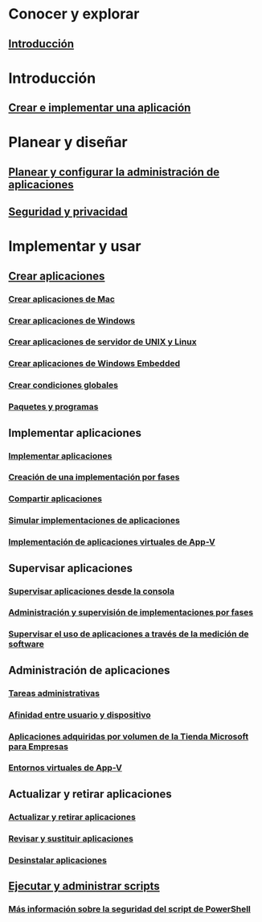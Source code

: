 # Conocer y explorar
## [Introducción](understand/introduction-to-application-management.md)

# Introducción
## [Crear e implementar una aplicación](get-started/create-and-deploy-an-application.md)

# Planear y diseñar
## [Planear y configurar la administración de aplicaciones](plan-design/plan-for-and-configure-application-management.md)
## [Seguridad y privacidad](plan-design/security-and-privacy-for-application-management.md)

# Implementar y usar

## [Crear aplicaciones](deploy-use/create-applications.md)
### [Crear aplicaciones de Mac](get-started/creating-mac-computer-applications.md)
### [Crear aplicaciones de Windows](get-started/creating-windows-applications.md)
### [Crear aplicaciones de servidor de UNIX y Linux](get-started/creating-linux-and-unix-server-applications.md)
### [Crear aplicaciones de Windows Embedded](get-started/creating-windows-embedded-applications.md)
### [Crear condiciones globales](deploy-use/create-global-conditions.md)
### [Paquetes y programas](deploy-use/packages-and-programs.md)

## Implementar aplicaciones
### [Implementar aplicaciones](deploy-use/deploy-applications.md)
### [Creación de una implementación por fases](../osd/deploy-use/create-phased-deployment-for-task-sequence.md?toc=/sccm/apps/toc.json&bc=/sccm/apps/breadcrumb/toc.json)
### [Compartir aplicaciones](deploy-use/share-applications.md)
### [Simular implementaciones de aplicaciones](deploy-use/simulate-application-deployments.md)
### [Implementación de aplicaciones virtuales de App-V](get-started/deploying-app-v-virtual-applications.md)

## Supervisar aplicaciones
### [Supervisar aplicaciones desde la consola](deploy-use/monitor-applications-from-the-console.md)
### [Administración y supervisión de implementaciones por fases](../osd/deploy-use/manage-monitor-phased-deployments.md?toc=/sccm/apps/toc.json&bc=/sccm/apps/breadcrumb/toc.json)
### [Supervisar el uso de aplicaciones a través de la medición de software](deploy-use/monitor-app-usage-with-software-metering.md)

## Administración de aplicaciones
### [Tareas administrativas](deploy-use/management-tasks-applications.md)
### [Afinidad entre usuario y dispositivo](deploy-use/link-users-and-devices-with-user-device-affinity.md)
### [Aplicaciones adquiridas por volumen de la Tienda Microsoft para Empresas](deploy-use/manage-apps-from-the-windows-store-for-business.md)
### [Entornos virtuales de App-V](deploy-use/create-app-v-virtual-environments.md)

## Actualizar y retirar aplicaciones
### [Actualizar y retirar aplicaciones](deploy-use/update-and-retire-applications.md)
### [Revisar y sustituir aplicaciones](deploy-use/revise-and-supersede-applications.md)
### [Desinstalar aplicaciones](deploy-use/uninstall-applications.md)

## [Ejecutar y administrar scripts](deploy-use/create-deploy-scripts.md)
### [Más información sobre la seguridad del script de PowerShell](deploy-use/learn-script-security.md)
